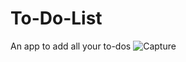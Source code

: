 # To-Do-List
An app to add all your to-dos
![Capture](https://user-images.githubusercontent.com/85825910/218251338-bdb57f8e-100f-483a-bc65-30606572902a.PNG)
